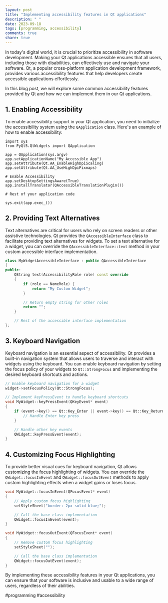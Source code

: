 ```yaml
---
layout: post
title: "Implementing accessibility features in Qt applications"
description: " "
date: 2023-09-18
tags: [programming, accessibility]
comments: true
share: true
---
```


In today's digital world, it is crucial to prioritize accessibility in software development. Making your Qt applications accessible ensures that all users, including those with disabilities, can effectively use and navigate your software. Qt, a popular cross-platform application development framework, provides various accessibility features that help developers create accessible applications effortlessly.

In this blog post, we will explore some common accessibility features provided by Qt and how we can implement them in our Qt applications.

## 1. Enabling Accessibility

To enable accessibility support in your Qt application, you need to initialize the accessibility system using the `QApplication` class. Here's an example of how to enable accessibility:

```
import sys
from PyQt5.QtWidgets import QApplication

app = QApplication(sys.argv)
app.setApplicationName("My Accessible App")
app.setAttribute(Qt.AA_EnableHighDpiScaling)
app.setAttribute(Qt.AA_UseHighDpiPixmaps)

# Enable Accessibility
app.setDesktopSettingsAware(True)
app.installTranslator(QAccessibleTranslationPlugin())

# Rest of your application code

sys.exit(app.exec_())
```

## 2. Providing Text Alternatives

Text alternatives are critical for users who rely on screen readers or other assistive technologies. Qt provides the `QAccessibleInterface` class to facilitate providing text alternatives for widgets. To set a text alternative for a widget, you can override the `QAccessibleInterface::text` method in your custom accessible interface implementation.

``` cpp
class MyWidgetAccessibleInterface : public QAccessibleInterface
{
public:
    QString text(AccessibilityRole role) const override
    {
        if (role == NameRole) {
            return "My Custom Widget";
        }

        // Return empty string for other roles
        return "";
    }

    // Rest of the accessible interface implementation
};
```

## 3. Keyboard Navigation

Keyboard navigation is an essential aspect of accessibility. Qt provides a built-in navigation system that allows users to traverse and interact with widgets using the keyboard. You can enable keyboard navigation by setting the focus policy of your widgets to `Qt::StrongFocus` and implementing the desired keyboard shortcuts and actions.

``` cpp
// Enable keyboard navigation for a widget
widget->setFocusPolicy(Qt::StrongFocus);

// Implement keyPressEvent to handle keyboard shortcuts
void MyWidget::keyPressEvent(QKeyEvent* event)
{
    if (event->key() == Qt::Key_Enter || event->key() == Qt::Key_Return) {
        // Handle Enter key press
    }

    // Handle other key events
    QWidget::keyPressEvent(event);
}
```

## 4. Customizing Focus Highlighting

To provide better visual cues for keyboard navigation, Qt allows customizing the focus highlighting of widgets. You can override the `QWidget::focusInEvent` and `QWidget::focusOutEvent` methods to apply custom highlighting effects when a widget gains or loses focus.

``` cpp
void MyWidget::focusInEvent(QFocusEvent* event)
{
    // Apply custom focus highlighting
    setStyleSheet("border: 2px solid blue;");

    // Call the base class implementation
    QWidget::focusInEvent(event);
}

void MyWidget::focusOutEvent(QFocusEvent* event)
{
    // Remove custom focus highlighting
    setStyleSheet("");

    // Call the base class implementation
    QWidget::focusOutEvent(event);
}
```

By implementing these accessibility features in your Qt applications, you can ensure that your software is inclusive and usable to a wide range of users, regardless of their abilities.

#programming #accessibility